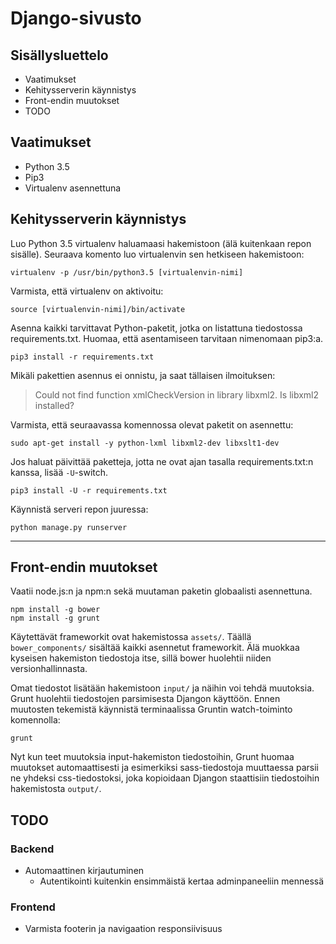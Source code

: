 Django-sivusto
==============

Sisällysluettelo
----------------
- Vaatimukset
- Kehitysserverin käynnistys
- Front-endin muutokset
- TODO

Vaatimukset
-----------
- Python 3.5
- Pip3
- Virtualenv asennettuna

Kehitysserverin käynnistys
--------------------------
Luo Python 3.5 virtualenv haluamaasi hakemistoon (älä kuitenkaan repon sisälle).
Seuraava komento luo virtualenvin sen hetkiseen hakemistoon:
```
virtualenv -p /usr/bin/python3.5 [virtualenvin-nimi]
```

Varmista, että virtualenv on aktivoitu:
```
source [virtualenvin-nimi]/bin/activate
```

Asenna kaikki tarvittavat Python-paketit, jotka on listattuna tiedostossa
requirements.txt. Huomaa, että asentamiseen tarvitaan nimenomaan pip3:a.
```
pip3 install -r requirements.txt
```

Mikäli pakettien asennus ei onnistu, ja saat tällaisen ilmoituksen:
> Could not find function xmlCheckVersion in library libxml2. Is libxml2 installed?

Varmista, että seuraavassa komennossa olevat paketit on asennettu:
```
sudo apt-get install -y python-lxml libxml2-dev libxslt1-dev
```

Jos haluat päivittää paketteja, jotta ne ovat ajan tasalla requirements.txt:n
kanssa, lisää `-U`-switch.
```
pip3 install -U -r requirements.txt
```

Käynnistä serveri repon juuressa:
```
python manage.py runserver
```

---

Front-endin muutokset
---------------------
Vaatii node.js:n ja npm:n sekä muutaman paketin globaalisti asennettuna.
```
npm install -g bower
npm install -g grunt
```

Käytettävät frameworkit ovat hakemistossa `assets/`. Täällä
`bower_components/` sisältää kaikki asennetut frameworkit. Älä muokkaa kyseisen
hakemiston tiedostoja itse, sillä bower huolehtii niiden versionhallinnasta.

Omat tiedostot lisätään hakemistoon `input/` ja näihin voi tehdä muutoksia.
Grunt huolehtii tiedostojen parsimisesta Djangon käyttöön. Ennen muutosten
tekemistä käynnistä terminaalissa Gruntin watch-toiminto komennolla:
```
grunt
```
Nyt kun teet muutoksia input-hakemiston tiedostoihin, Grunt huomaa muutokset
automaattisesti ja esimerkiksi sass-tiedostoja muuttaessa parsii ne yhdeksi
css-tiedostoksi, joka kopioidaan Djangon staattisiin tiedostoihin hakemistosta
`output/`.

TODO
----

### Backend
- Automaattinen kirjautuminen
    - Autentikointi kuitenkin ensimmäistä kertaa adminpaneeliin mennessä

### Frontend
- Varmista footerin ja navigaation responsiivisuus
